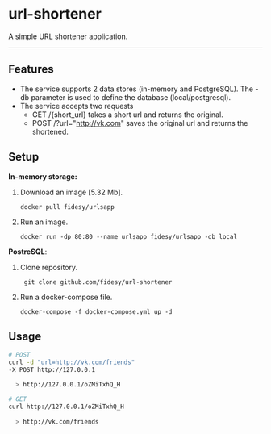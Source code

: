 # url-shortener

A simple URL shortener application.

---

## **Features**
- The service supports 2 data stores (in-memory and PostgreSQL). The -db parameter is used to define the database (local/postgresql).
- The service accepts two requests
    - GET  /{short_url} takes a short url and returns the original.
    - POST /?url="http://vk.com" saves the original url and returns the shortened.


## **Setup**

**In-memory storage:**

1. Download an image [5.32 Mb].

    ```
    docker pull fidesy/urlsapp 
    ```
2. Run an image.
    ```
    docker run -dp 80:80 --name urlsapp fidesy/urlsapp -db local
    ```
**PostreSQL**:
1. Clone repository.
    ```
     git clone github.com/fidesy/url-shortener
    ```
1. Run a docker-compose file.
    ```
    docker-compose -f docker-compose.yml up -d
    ```

## **Usage**
```bash
# POST 
curl -d "url=http://vk.com/friends" 
-X POST http://127.0.0.1

  > http://127.0.0.1/oZMiTxhQ_H

# GET
curl http://127.0.0.1/oZMiTxhQ_H
 
  > http://vk.com/friends
```